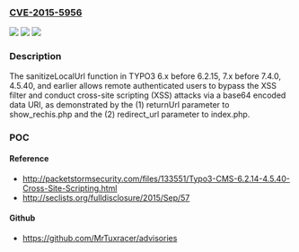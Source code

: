 ### [CVE-2015-5956](https://cve.mitre.org/cgi-bin/cvename.cgi?name=CVE-2015-5956)
![](https://img.shields.io/static/v1?label=Product&message=n%2Fa&color=blue)
![](https://img.shields.io/static/v1?label=Version&message=n%2Fa&color=blue)
![](https://img.shields.io/static/v1?label=Vulnerability&message=n%2Fa&color=brighgreen)

### Description

The sanitizeLocalUrl function in TYPO3 6.x before 6.2.15, 7.x before 7.4.0, 4.5.40, and earlier allows remote authenticated users to bypass the XSS filter and conduct cross-site scripting (XSS) attacks via a base64 encoded data URI, as demonstrated by the (1) returnUrl parameter to show_rechis.php and the (2) redirect_url parameter to index.php.

### POC

#### Reference
- http://packetstormsecurity.com/files/133551/Typo3-CMS-6.2.14-4.5.40-Cross-Site-Scripting.html
- http://seclists.org/fulldisclosure/2015/Sep/57

#### Github
- https://github.com/MrTuxracer/advisories

